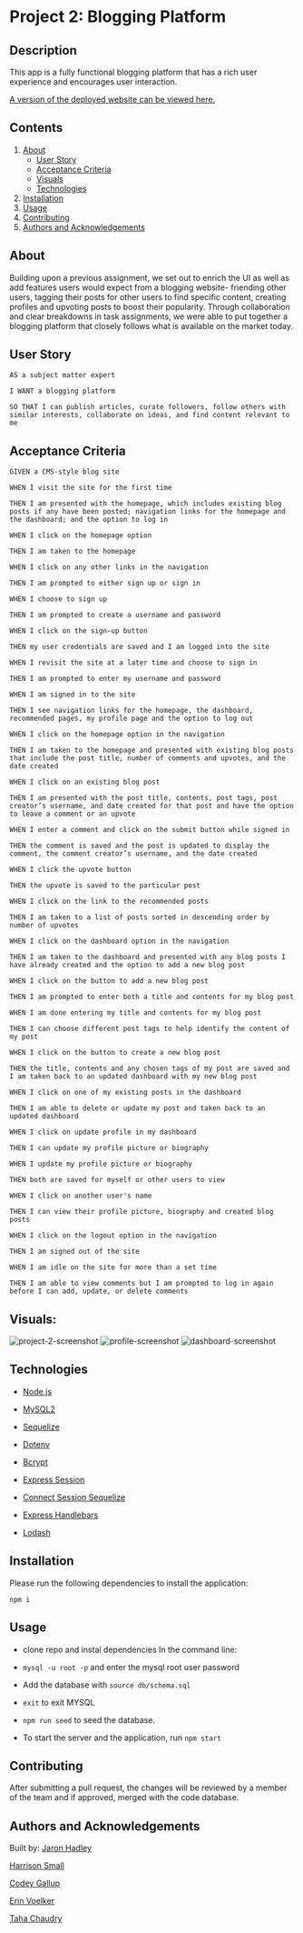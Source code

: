 # Project 2: Blogging Platform

## Description 

This app is a fully functional blogging platform that has a rich user experience and encourages user interaction.


[A version of the deployed website can be viewed here.]()

## Contents
1. [About](#about)
      * [User Story](#user%20story)
      * [Acceptance Criteria](#acceptance%20criteria)
      * [Visuals](#visuals)
      * [Technologies](#technologies)
2. [Installation](#installation)
3. [Usage](#usage)
4. [Contributing](#contributing)
5. [Authors and Acknowledgements](#authors%20and%20acknowledgements)

## About

Building upon a previous assignment, we set out to enrich the UI as well as add features users would expect from a blogging website- friending other users, tagging their posts for other users to find specific content, creating profiles and upvoting posts to boost their popularity. Through collaboration and clear breakdowns in task assignments, we were able to put together a blogging platform that closely follows what is available on the market today. 

## User Story

```
AS a subject matter expert

I WANT a blogging platform

SO THAT I can publish articles, curate followers, follow others with similar interests, collaborate on ideas, and find content relevant to me

```

## Acceptance Criteria 

```
GIVEN a CMS-style blog site

WHEN I visit the site for the first time

THEN I am presented with the homepage, which includes existing blog posts if any have been posted; navigation links for the homepage and the dashboard; and the option to log in

WHEN I click on the homepage option

THEN I am taken to the homepage

WHEN I click on any other links in the navigation

THEN I am prompted to either sign up or sign in

WHEN I choose to sign up

THEN I am prompted to create a username and password

WHEN I click on the sign-up button

THEN my user credentials are saved and I am logged into the site

WHEN I revisit the site at a later time and choose to sign in

THEN I am prompted to enter my username and password

WHEN I am signed in to the site

THEN I see navigation links for the homepage, the dashboard, recommended pages, my profile page and the option to log out

WHEN I click on the homepage option in the navigation

THEN I am taken to the homepage and presented with existing blog posts that include the post title, number of comments and upvotes, and the date created

WHEN I click on an existing blog post

THEN I am presented with the post title, contents, post tags, post creator’s username, and date created for that post and have the option to leave a comment or an upvote

WHEN I enter a comment and click on the submit button while signed in

THEN the comment is saved and the post is updated to display the comment, the comment creator’s username, and the date created

WHEN I click the upvote button

THEN the upvote is saved to the particular post

WHEN I click on the link to the recommended posts

THEN I am taken to a list of posts sorted in descending order by number of upvotes

WHEN I click on the dashboard option in the navigation

THEN I am taken to the dashboard and presented with any blog posts I have already created and the option to add a new blog post

WHEN I click on the button to add a new blog post

THEN I am prompted to enter both a title and contents for my blog post

WHEN I am done entering my title and contents for my blog post

THEN I can choose different post tags to help identify the content of my post

WHEN I click on the button to create a new blog post

THEN the title, contents and any chosen tags of my post are saved and I am taken back to an updated dashboard with my new blog post

WHEN I click on one of my existing posts in the dashboard

THEN I am able to delete or update my post and taken back to an updated dashboard

WHEN I click on update profile in my dashboard

THEN I can update my profile picture or biography

WHEN I update my profile picture or biography

THEN both are saved for myself or other users to view

WHEN I click on another user's name

THEN I can view their profile picture, biography and created blog posts

WHEN I click on the logout option in the navigation

THEN I am signed out of the site

WHEN I am idle on the site for more than a set time

THEN I am able to view comments but I am prompted to log in again before I can add, update, or delete comments
```

## Visuals: 

![project-2-screenshot](https://user-images.githubusercontent.com/103372188/189008075-fb632f8a-d993-4ac9-83f9-cc69569b8e00.png)
![profile-screenshot](https://user-images.githubusercontent.com/103372188/189008088-ad6b7118-4771-4a58-b25c-0a1bf9532e9b.png)
![dashboard-screenshot](https://user-images.githubusercontent.com/103372188/189008093-8ff04812-4cb7-4144-98f7-e821cf747ba7.png)


## Technologies

* [Node.js](https://nodejs.org/en/)

* [MySQL2](https://www.npmjs.com/package/mysql2)

* [Sequelize](https://www.npmjs.com/package/sequelize)

* [Dotenv](https://www.npmjs.com/package/dotenv)

* [Bcrypt](https://www.npmjs.com/package/bcrypt)

* [Express Session](https://www.npmjs.com/package/express-session)

* [Connect Session Sequelize](https://www.npmjs.com/package/connect-session-sequelize)

* [Express Handlebars](https://www.npmjs.com/package/express-handlebars)

* [Lodash](https://www.npmjs.com/package/lodash)


## Installation 

Please run the following dependencies to install the application: 

`
npm i
`

## Usage 

* clone repo and instal dependencies
In the command line: 

* ``mysql -u root -p`` and enter the mysql root user password 

* Add the database with ``source db/schema.sql``

* ``exit`` to exit MYSQL

*  ``npm run seed`` to seed the database. 

* To start the server and the application, run ``npm start``

## Contributing 

After submitting a pull request, the changes will be reviewed by a member of the team and if approved, merged with the code database. 

## Authors and Acknowledgements

Built by: 
[Jaron Hadley](https://github.com/jaronhadley)

[Harrison Small](https://github.com/HankSml)

[Codey Gallup](https://github.com/Codeyg12)

[Erin Voelker](https://github.com/ekellv)

[Taha Chaudry](https://github.com/tahachaudhry)

